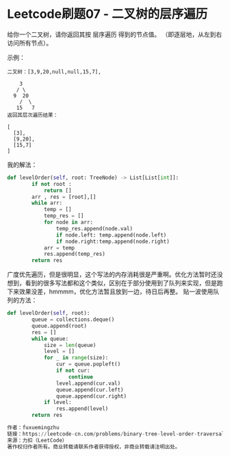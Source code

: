 # Leetcode刷题07 - 二叉树的层序遍历
给你一个二叉树，请你返回其按 层序遍历 得到的节点值。 （即逐层地，从左到右访问所有节点）。

示例：
```
二叉树：[3,9,20,null,null,15,7],

    3
   / \
  9  20
    /  \
   15   7
返回其层次遍历结果：

[
  [3],
  [9,20],
  [15,7]
]
```

我的解法：
```Python
def levelOrder(self, root: TreeNode) -> List[List[int]]:
        if not root : 
            return []
        arr , res = [root],[]
        while arr:
            temp = []
            temp_res = []
            for node in arr:
                temp_res.append(node.val)
                if node.left: temp.append(node.left)
                if node.right:temp.append(node.right)
            arr = temp
            res.append(temp_res)
        return res
```
广度优先遍历，但是很明显，这个写法的内存消耗很是严重啊。优化方法暂时还没想到，看到的很多写法都和这个类似，区别在于部分使用到了队列来实现，但是跑下来效果没差，hmmmm，优化方法暂且放到一边，待日后再整。
贴一波使用队列的方法：
```Python
def levelOrder(self, root):
		queue = collections.deque()
        queue.append(root)
        res = []
        while queue:
            size = len(queue)
            level = []
            for _ in range(size):
                cur = queue.popleft()
                if not cur:
                    continue
                level.append(cur.val)
                queue.append(cur.left)
                queue.append(cur.right)
            if level:
                res.append(level)
        return res

作者：fuxuemingzhu
链接：https://leetcode-cn.com/problems/binary-tree-level-order-traversal/solution/tao-mo-ban-bfs-he-dfs-du-ke-yi-jie-jue-by-fuxuemin/
来源：力扣（LeetCode）
著作权归作者所有。商业转载请联系作者获得授权，非商业转载请注明出处。
```
